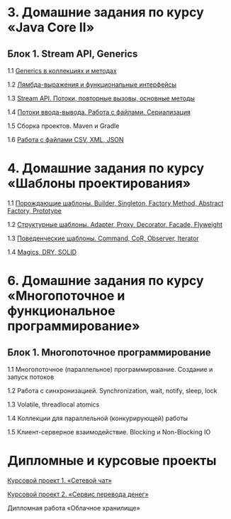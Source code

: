 # 3. Домашние задания по курсу «Java Core II»

## Блок 1. Stream API, Generics

1.1 [Generics в коллекциях и методах](./generics/README.md)

1.2 [Лямбда-выражения и функциональные интерфейсы](./lambda/README.md)

1.3 [Stream API. Потоки, повторные вызовы, основные методы](./streams/README.md)

1.4 [Потоки ввода-вывода. Работа с файлами. Сериализация](./files/README.md)

1.5 Сборка проектов. Maven и Gradle

1.6 [Работа с файлами CSV, XML, JSON](./special_files/README.md)


# 4. Домашние задания по курсу «Шаблоны проектирования»

1.1 [Порождающие шаблоны. Builder, Singleton, Factory Method, Abstract Factory, Prototype](./creational/README.md)

1.2 [Структурные шаблоны. Adapter, Proxy, Decorator, Facade, Flyweight](./structural/README.md)

1.3 [Поведенческие шаблоны. Command, CoR, Observer, Iterator](./behave/README.md)

1.4 [Magics, DRY, SOLID](./solid/README.md)


# 6. Домашние задания по курсу «Многопоточное и функциональное программирование»

## Блок 1. Многопоточное программирование

1.1 Многопоточное (параллельное) программирование. Создание и запуск потоков

1.2 Работа с синхронизацией. Synchronization, wait, notify, sleep, lock

1.3 Volatile, threadlocal atomics

1.4 Коллекции для параллельной (конкурирующей) работы

1.5 Клиент-серверное взаимодействие. Blocking и Non-Blocking IO


# Дипломные и курсовые проекты

[Курсовой проект 1. «Сетевой чат»](./diploma/networkchat.md)

[Курсовой проект 2. «Сервис перевода денег»](./diploma/moneytransferservice.md)

Дипломная работа «Облачное хранилище»
